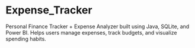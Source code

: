 # Expense_Tracker
Personal Finance Tracker + Expense Analyzer built using Java, SQLite, and Power BI. Helps users manage expenses, track budgets, and visualize spending habits.
